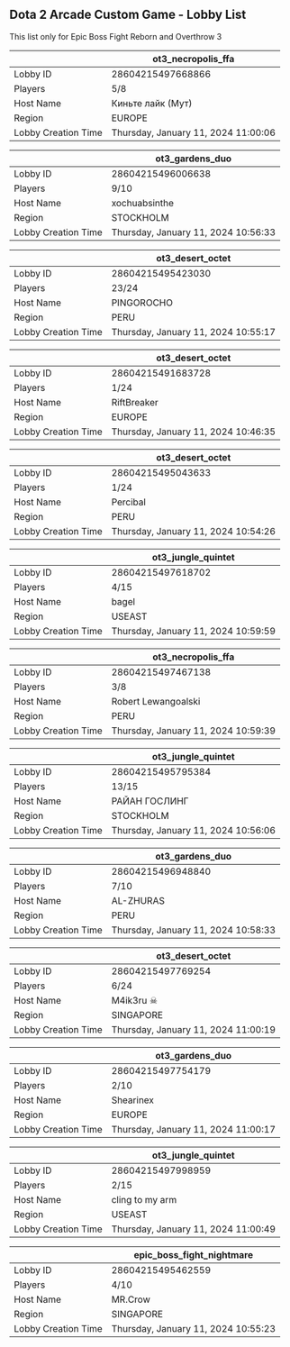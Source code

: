 ## Dota 2 Arcade Custom Game - Lobby List

This list only for Epic Boss Fight Reborn and Overthrow 3

|  | ot3_necropolis_ffa |
| ------ | ------ |
| Lobby ID | 28604215497668866 |
| Players | 5/8 |
| Host Name | Киньте лайк (Мут) |
| Region | EUROPE |
| Lobby Creation Time | Thursday, January 11, 2024 11:00:06 |


|  | ot3_gardens_duo |
| ------ | ------ |
| Lobby ID | 28604215496006638 |
| Players | 9/10 |
| Host Name | xochuabsinthe |
| Region | STOCKHOLM |
| Lobby Creation Time | Thursday, January 11, 2024 10:56:33 |


|  | ot3_desert_octet |
| ------ | ------ |
| Lobby ID | 28604215495423030 |
| Players | 23/24 |
| Host Name | PINGOROCHO |
| Region | PERU |
| Lobby Creation Time | Thursday, January 11, 2024 10:55:17 |


|  | ot3_desert_octet |
| ------ | ------ |
| Lobby ID | 28604215491683728 |
| Players | 1/24 |
| Host Name | RiftBreaker |
| Region | EUROPE |
| Lobby Creation Time | Thursday, January 11, 2024 10:46:35 |


|  | ot3_desert_octet |
| ------ | ------ |
| Lobby ID | 28604215495043633 |
| Players | 1/24 |
| Host Name | Percibal |
| Region | PERU |
| Lobby Creation Time | Thursday, January 11, 2024 10:54:26 |


|  | ot3_jungle_quintet |
| ------ | ------ |
| Lobby ID | 28604215497618702 |
| Players | 4/15 |
| Host Name | bagel |
| Region | USEAST |
| Lobby Creation Time | Thursday, January 11, 2024 10:59:59 |


|  | ot3_necropolis_ffa |
| ------ | ------ |
| Lobby ID | 28604215497467138 |
| Players | 3/8 |
| Host Name | Robert Lewangoalski |
| Region | PERU |
| Lobby Creation Time | Thursday, January 11, 2024 10:59:39 |


|  | ot3_jungle_quintet |
| ------ | ------ |
| Lobby ID | 28604215495795384 |
| Players | 13/15 |
| Host Name | РАЙАН ГОСЛИНГ |
| Region | STOCKHOLM |
| Lobby Creation Time | Thursday, January 11, 2024 10:56:06 |


|  | ot3_gardens_duo |
| ------ | ------ |
| Lobby ID | 28604215496948840 |
| Players | 7/10 |
| Host Name | AL-ZHURAS |
| Region | PERU |
| Lobby Creation Time | Thursday, January 11, 2024 10:58:33 |


|  | ot3_desert_octet |
| ------ | ------ |
| Lobby ID | 28604215497769254 |
| Players | 6/24 |
| Host Name | M4ik3ru ☠ |
| Region | SINGAPORE |
| Lobby Creation Time | Thursday, January 11, 2024 11:00:19 |


|  | ot3_gardens_duo |
| ------ | ------ |
| Lobby ID | 28604215497754179 |
| Players | 2/10 |
| Host Name | Shearinex |
| Region | EUROPE |
| Lobby Creation Time | Thursday, January 11, 2024 11:00:17 |


|  | ot3_jungle_quintet |
| ------ | ------ |
| Lobby ID | 28604215497998959 |
| Players | 2/15 |
| Host Name | cling to my arm |
| Region | USEAST |
| Lobby Creation Time | Thursday, January 11, 2024 11:00:49 |


|  | epic_boss_fight_nightmare |
| ------ | ------ |
| Lobby ID | 28604215495462559 |
| Players | 4/10 |
| Host Name | MR.Crow |
| Region | SINGAPORE |
| Lobby Creation Time | Thursday, January 11, 2024 10:55:23 |



